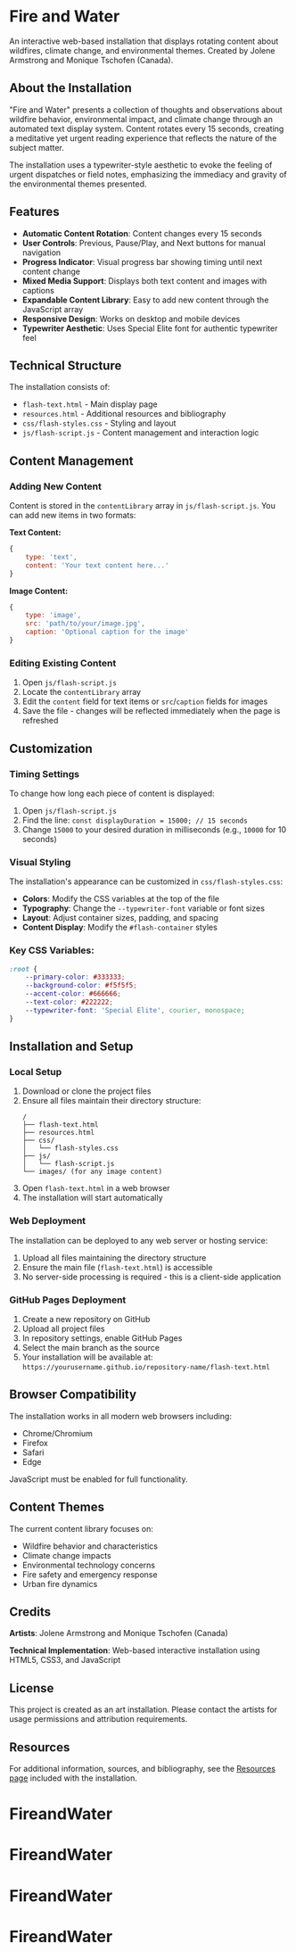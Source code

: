 # Fire and Water

An interactive web-based installation that displays rotating content about wildfires, climate change, and environmental themes. Created by Jolene Armstrong and Monique Tschofen (Canada).

## About the Installation

"Fire and Water" presents a collection of thoughts and observations about wildfire behavior, environmental impact, and climate change through an automated text display system. Content rotates every 15 seconds, creating a meditative yet urgent reading experience that reflects the nature of the subject matter.

The installation uses a typewriter-style aesthetic to evoke the feeling of urgent dispatches or field notes, emphasizing the immediacy and gravity of the environmental themes presented.

## Features

- **Automatic Content Rotation**: Content changes every 15 seconds
- **User Controls**: Previous, Pause/Play, and Next buttons for manual navigation
- **Progress Indicator**: Visual progress bar showing timing until next content change
- **Mixed Media Support**: Displays both text content and images with captions
- **Expandable Content Library**: Easy to add new content through the JavaScript array
- **Responsive Design**: Works on desktop and mobile devices
- **Typewriter Aesthetic**: Uses Special Elite font for authentic typewriter feel

## Technical Structure

The installation consists of:
- `flash-text.html` - Main display page
- `resources.html` - Additional resources and bibliography
- `css/flash-styles.css` - Styling and layout
- `js/flash-script.js` - Content management and interaction logic

## Content Management

### Adding New Content

Content is stored in the `contentLibrary` array in `js/flash-script.js`. You can add new items in two formats:

**Text Content:**
```javascript
{
    type: 'text',
    content: 'Your text content here...'
}
```

**Image Content:**
```javascript
{
    type: 'image',
    src: 'path/to/your/image.jpg',
    caption: 'Optional caption for the image'
}
```

### Editing Existing Content

1. Open `js/flash-script.js`
2. Locate the `contentLibrary` array
3. Edit the `content` field for text items or `src`/`caption` fields for images
4. Save the file - changes will be reflected immediately when the page is refreshed

## Customization

### Timing Settings

To change how long each piece of content is displayed:

1. Open `js/flash-script.js`
2. Find the line: `const displayDuration = 15000; // 15 seconds`
3. Change `15000` to your desired duration in milliseconds (e.g., `10000` for 10 seconds)

### Visual Styling

The installation's appearance can be customized in `css/flash-styles.css`:

- **Colors**: Modify the CSS variables at the top of the file
- **Typography**: Change the `--typewriter-font` variable or font sizes
- **Layout**: Adjust container sizes, padding, and spacing
- **Content Display**: Modify the `#flash-container` styles

### Key CSS Variables:
```css
:root {
    --primary-color: #333333;
    --background-color: #f5f5f5;
    --accent-color: #666666;
    --text-color: #222222;
    --typewriter-font: 'Special Elite', courier, monospace;
}
```

## Installation and Setup

### Local Setup

1. Download or clone the project files
2. Ensure all files maintain their directory structure:
   ```
   /
   ├── flash-text.html
   ├── resources.html
   ├── css/
   │   └── flash-styles.css
   ├── js/
   │   └── flash-script.js
   └── images/ (for any image content)
   ```
3. Open `flash-text.html` in a web browser
4. The installation will start automatically

### Web Deployment

The installation can be deployed to any web server or hosting service:

1. Upload all files maintaining the directory structure
2. Ensure the main file (`flash-text.html`) is accessible
3. No server-side processing is required - this is a client-side application

### GitHub Pages Deployment

1. Create a new repository on GitHub
2. Upload all project files
3. In repository settings, enable GitHub Pages
4. Select the main branch as the source
5. Your installation will be available at: `https://yourusername.github.io/repository-name/flash-text.html`

## Browser Compatibility

The installation works in all modern web browsers including:
- Chrome/Chromium
- Firefox
- Safari
- Edge

JavaScript must be enabled for full functionality.

## Content Themes

The current content library focuses on:
- Wildfire behavior and characteristics
- Climate change impacts
- Environmental technology concerns
- Fire safety and emergency response
- Urban fire dynamics

## Credits

**Artists**: Jolene Armstrong and Monique Tschofen (Canada)

**Technical Implementation**: Web-based interactive installation using HTML5, CSS3, and JavaScript

## License

This project is created as an art installation. Please contact the artists for usage permissions and attribution requirements.

## Resources

For additional information, sources, and bibliography, see the [Resources page](resources.html) included with the installation.


# FireandWater
# FireandWater
# FireandWater
# FireandWater
